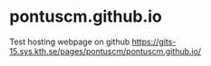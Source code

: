 # pontuscm.github.io
Test hosting webpage on github
https://gits-15.sys.kth.se/pages/pontuscm/pontuscm.github.io/
